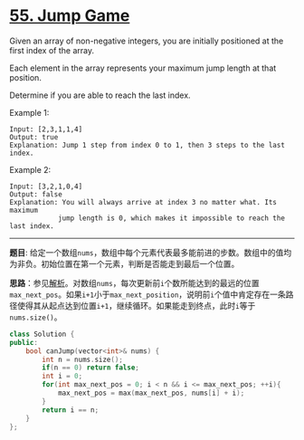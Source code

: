 # [55. Jump Game](https://leetcode.com/problems/jump-game/)

Given an array of non-negative integers, you are initially positioned at the first index of the array.

Each element in the array represents your maximum jump length at that position.

Determine if you are able to reach the last index.

Example 1:

    Input: [2,3,1,1,4]
    Output: true
    Explanation: Jump 1 step from index 0 to 1, then 3 steps to the last index.

Example 2:

    Input: [3,2,1,0,4]
    Output: false
    Explanation: You will always arrive at index 3 no matter what. Its maximum
                jump length is 0, which makes it impossible to reach the last index.

---------------

**题目**: 给定一个数组`nums`，数组中每个元素代表最多能前进的步数。数组中的值均为非负。初始位置在第一个元素，判断是否能走到最后一个位置。

**思路**：参见[解析](https://leetcode.com/problems/jump-game/discuss/20917/Linear-and-simple-solution-in-C%2B%2B)。对数组`nums`，每次更新前`i`个数所能达到的最远的位置`max_next_pos`。如果`i+1`小于`max_next_position`，说明前`i`个值中肯定存在一条路径使得其从起点达到位置`i+1`，继续循环。如果能走到终点，此时`i`等于`nums.size()`。

```cpp
class Solution {
public:
    bool canJump(vector<int>& nums) {
        int n = nums.size();
        if(n == 0) return false;
        int i = 0;
        for(int max_next_pos = 0; i < n && i <= max_next_pos; ++i){
            max_next_pos = max(max_next_pos, nums[i] + i);
        }
        return i == n;
    }
};
```